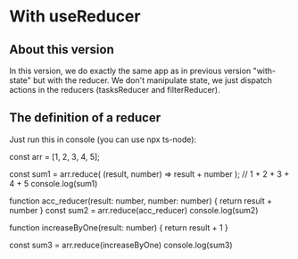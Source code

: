# With useReducer

## About this version

In this version, we do exactly the same app as in previous version "with-state"
but with the reducer. We don't manipulate state, we just dispatch actions in the reducers (tasksReducer and filterReducer).

## The definition of a reducer

Just run this in console (you can use npx ts-node):

const arr = [1, 2, 3, 4, 5];

const sum1 = arr.reduce(
  (result, number) => result + number
); // 1 + 2 + 3 + 4 + 5
console.log(sum1)

function acc_reducer(result: number, number: number) {
  return result + number
}
const sum2 = arr.reduce(acc_reducer)
console.log(sum2)

function increaseByOne(result: number) {
  return result + 1
}

const sum3 = arr.reduce(increaseByOne)
console.log(sum3)
